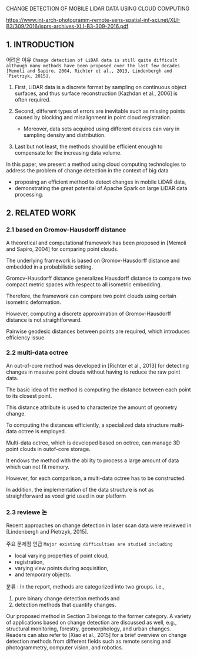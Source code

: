 CHANGE DETECTION OF MOBILE LIDAR DATA USING CLOUD COMPUTING

https://www.int-arch-photogramm-remote-sens-spatial-inf-sci.net/XLI-B3/309/2016/isprs-archives-XLI-B3-309-2016.pdf


## 1. INTRODUCTION

어려운 이유 `Change detection of LiDAR data is still quite difficult although many methods have been proposed over the last few decades [Memoli and Sapiro, 2004, Richter et al., 2013, Lindenbergh and ´Pietrzyk, 2015]. `

1. First, LiDAR data is a discrete format by sampling on continuous object surfaces, and thus surface reconstruction
[Kazhdan et al., 2006] is often required. 

2. Second, different types of errors are inevitable such as missing points caused by blocking and misalignment in point cloud registration. 
    - Moreover, data sets acquired using different devices can vary in sampling density and distribution. 

3. Last but not least, the methods should be efficient enough to compensate for the increasing data volume.


In this paper, we present a method using cloud computing technologies to address the problem of change detection in the context of big data
- proposing an efficient method to detect changes in mobile LiDAR data,
- demonstrating the great potential of Apache Spark on large LiDAR data processing.


## 2. RELATED WORK

### 2.1 based on Gromov-Hausdorff distance

A theoretical and computational framework has been proposed in [Memoli and Sapiro, 2004] for comparing point clouds. 

The underlying framework is based on Gromov-Hausdorff distance and embedded in a probabilistic setting. 

Gromov-Hausdorff distance generalizes Hausdorff distance to compare two compact metric spaces with respect to all isometric embedding. 

Therefore, the framework can compare two point clouds using certain isometric deformation. 

However, computing a discrete approximation of Gromov-Hausdorff distance is not straightforward. 

Pairwise geodesic distances between points are required, which introduces efficiency issue.

### 2.2 multi-data octree

An out-of-core method was developed in [Richter et al., 2013] for detecting changes in massive point clouds without having to reduce the raw point data. 

The basic idea of the method is computing the distance between each point to its closest point. 

This distance attribute is used to characterize the amount of geometry change. 

To computing the distances efficiently, a specialized data structure multi-data octree is employed. 

Multi-data octree, which is developed based on octree, can manage 3D point clouds in outof-core storage. 

It endows the method with the ability to process a large amount of data which can not fit memory. 

However, for each comparison, a multi-data octree has to be constructed. 

In addition, the implementation of the data structure is not as straightforward as voxel grid used in our platform

### 2.3 reviewe 논

Recent approaches on change detection in laser scan data were reviewed in [Lindenbergh and Pietrzyk, 2015]. 

주요 문제점 언급 `Major existing difficulties are studied including `
- local varying properties of point cloud, 
- registration, 
- varying view points during acquisition, 
- and temporary objects. 

분류 : In the report, methods are categorized into two groups. i.e., 
1. pure binary change detection methods and 
2. detection methods that quantify changes. 



Our proposed method in Section 3 belongs to the former category. A variety of applications
based on change detection are discussed as well, e.g., structural
monitoring, forestry, geomorphology, and urban changes.
Readers can also refer to [Xiao et al., 2015] for a brief overview
on change detection methods from different fields such as remote
sensing and photogrammetry, computer vision, and robotics.

















